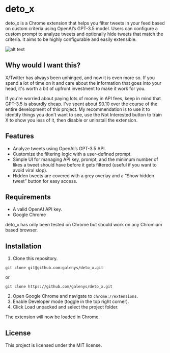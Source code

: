 # deto_x

deto_x is a Chrome extension that helps you filter tweets in your feed based on custom criteria using OpenAI’s GPT-3.5 model. Users can configure a custom prompt to analyze tweets and optionally hide tweets that match the criteria. It aims to be highly configurable and easily extensible.

![alt text](image.png)

## Why would I want this?

X/Twitter has always been unhinged, and now it is even more so. If you spend a lot of time on it and care about the information that goes into your head, it's worth a bit of upfront investment to make it work for you.

If you're worried about paying lots of money in API fees, keep in mind that GPT-3.5 is absurdly cheap. I've spent about $0.10 over the course of the entire development of this project. My recommendation is to use it to identify things you don't want to see, use the Not Interested button to train X to show you less of it, then disable or uninstall the extension.

## Features

- Analyze tweets using OpenAI’s GPT-3.5 API.
- Customize the filtering logic with a user-defined prompt.
- Simple UI for managing API key, prompt, and the minimum number of likes a tweet should have before it gets filtered (useful if you want to avoid viral slop).
- Hidden tweets are covered with a grey overlay and a “Show hidden tweet” button for easy access.

## Requirements

- A valid OpenAI API key.
- Google Chrome

deto_x has only been tested on Chrome but should work on any Chromium based browser.

## Installation

1. Clone this repository.
```
git clone git@github.com:galenys/deto_x.git 
```
or
```
git clone https://github.com/galenys/deto_x.git
```
2. Open Google Chrome and navigate to `chrome://extensions`.
3. Enable Developer mode (toggle in the top right corner).
4. Click Load unpacked and select the project folder.

The extension will now be loaded in Chrome.

## License

This project is licensed under the MIT license.